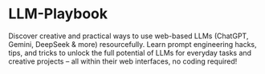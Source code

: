 # LLM-Playbook
Discover creative and practical ways to use web-based LLMs (ChatGPT, Gemini, DeepSeek &amp; more) resourcefully. Learn prompt engineering hacks, tips, and tricks to unlock the full potential of LLMs for everyday tasks and creative projects – all within their web interfaces, no coding required!
